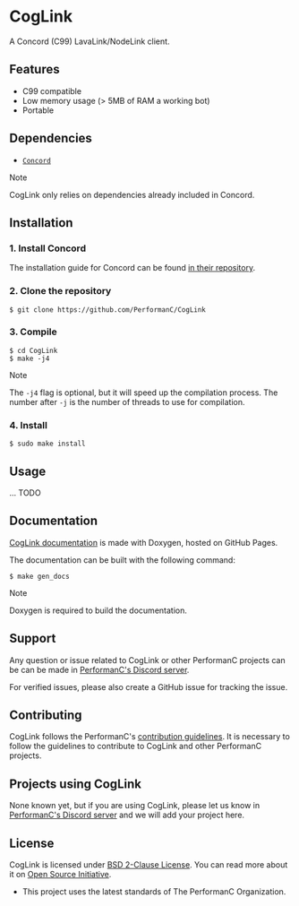 # CogLink

A Concord (C99) LavaLink/NodeLink client.

## Features

- C99 compatible
- Low memory usage (> 5MB of RAM a working bot)
- Portable

## Dependencies

- [`Concord`](https://github.com/Cogmasters/Concord)

> [!NOTE]
> CogLink only relies on dependencies already included in Concord.

## Installation

### 1. Install Concord

The installation guide for Concord can be found [in their repository](https://github.com/Cogmasters/concord?tab=readme-ov-file#build-instructions).

### 2. Clone the repository

```shell
$ git clone https://github.com/PerformanC/CogLink
```

### 3. Compile

```shell
$ cd CogLink
$ make -j4
```

> [!NOTE]
> The `-j4` flag is optional, but it will speed up the compilation process. The number after `-j` is the number of threads to use for compilation.

### 4. Install

```shell
$ sudo make install
```

## Usage

... TODO

## Documentation

[CogLink documentation](https://performanc.github.io/CoglinDocs/) is made with Doxygen, hosted on GitHub Pages.

The documentation can be built with the following command:

```shell
$ make gen_docs
```

> [!NOTE]
> Doxygen is required to build the documentation.

## Support

Any question or issue related to CogLink or other PerformanC projects can be can be made in [PerformanC's Discord server](https://discord.gg/uPveNfTuCJ).

For verified issues, please also create a GitHub issue for tracking the issue.

## Contributing

CogLink follows the PerformanC's [contribution guidelines](https://github.com/PerformanC/contributing). It is necessary to follow the guidelines to contribute to CogLink and other PerformanC projects.

## Projects using CogLink

None known yet, but if you are using CogLink, please let us know in [PerformanC's Discord server](https://discord.gg/uPveNfTuCJ) and we will add your project here.

## License

CogLink is licensed under [BSD 2-Clause License](LICENSE). You can read more about it on [Open Source Initiative](https://opensource.org/licenses/BSD-2-Clause).

* This project uses the latest standards of The PerformanC Organization.